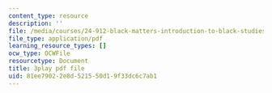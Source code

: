 ```yaml
---
content_type: resource
description: ''
file: /media/courses/24-912-black-matters-introduction-to-black-studies-spring-2017/81ee79022e8d521550d19f33dc6c7ab1_sY-Hxq1-_Xo.pdf
file_type: application/pdf
learning_resource_types: []
ocw_type: OCWFile
resourcetype: Document
title: 3play pdf file
uid: 81ee7902-2e8d-5215-50d1-9f33dc6c7ab1
---
```

